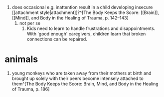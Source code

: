 1. does occasional e.g. inattention result in a child developing insecure [[attachment style|attachment]]?^[The Body Keeps the Score: [[Brain]], [[Mind]], and Body in the Healing of Trauma, p. 142–143]
	1. not per se
		1. Kids need to learn to handle frustrations and disappointments. With 'good enough' caregivers, children learn that broken connections can be repaired.

# animals
1. young monkeys who are taken away from their mothers at birth and brought up solely with their peers become intensely attached to them^[The Body Keeps the Score: Brain, Mind, and Body in the Healing of Trauma, p. 186]